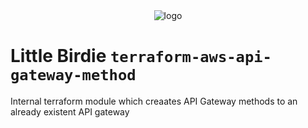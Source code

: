 

<div align="center">
<img src="https://www.littlebirdie.com.au/static/media/littlebirdie-logo-nav.df8831a6.svg" alt="logo"></img>
</div>



# Little Birdie `terraform-aws-api-gateway-method`
Internal terraform module which creaates API Gateway methods to an already existent API gateway
